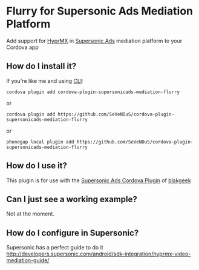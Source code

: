 # Flurry for Supersonic Ads Mediation Platform
Add support for [HyprMX](https://mediate.hyprmx.com/) in [Supersonic Ads](https://www.supersonic.com/) mediation platform to your Cordova app

## How do I install it? ##

If you're like me and using [CLI](http://cordova.apache.org/):
```
cordova plugin add cordova-plugin-supersonicads-mediation-flurry
```

or

```
cordova plugin add https://github.com/SeVeNDuS/cordova-plugin-supersonicads-mediation-flurry
```

or

```
phonegap local plugin add https://github.com/SeVeNDuS/cordova-plugin-supersonicads-mediation-flurry
```

## How do I use it? ##
This plugin is for use with the [Supersonic Ads Cordova Plugin](https://github.com/blakgeek/cordova-plugin-supersonicads/blob/master/README.md) of [blakgeek](https://github.com/blakgeek)

## Can I just see a working example?
Not at the moment.  

## How do I configure in Supersonic?
Supersonic has a perfect guide to do it 
http://developers.supersonic.com/android/sdk-integration/hyprmx-video-mediation-guide/